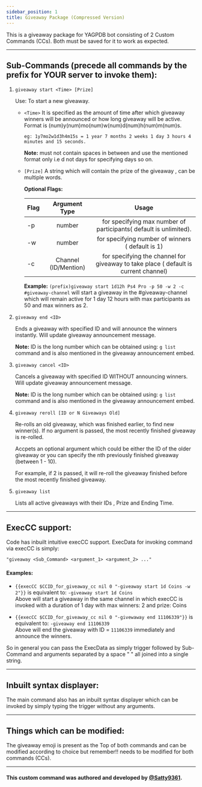 ```yaml
---
sidebar_position: 1
title: Giveaway Package (Compressed Version)
---
```


This is a giveaway package for YAGPDB bot consisting of 2 Custom Commands (CCs). Both must be saved for it to work as expected.

---

## Sub-Commands (precede all commands by the prefix for YOUR server to invoke them):

1. `giveaway start <Time> [Prize]`

   Use: To start a new giveaway.

   - `<Time>` It is specified as the amount of time after which giveaway winners will be announced or how long giveaway will be active.  
     Format is (num)y(num)mo(num)w(num)d(num)h(num)m(num)s.

     ```
     eg: 1y7mo2w1d3h4m15s = 1 year 7 months 2 weeks 1 day 3 hours 4 minutes and 15 seconds.
     ```

     **Note:** must not contain spaces in between and use the mentioned format only i.e d not days for specifying days so on.

   - `[Prize]` A string which will contain the prize of the giveaway , can be multiple words.

     **Optional Flags:**

     | Flag |    Argument Type     |                                        Usage                                        |
     | ---- | :------------------: | :---------------------------------------------------------------------------------: |
     | -p   |        number        |          for specifying max number of participants( default is unlimited).          |
     | -w   |        number        |                  for specifying number of winners ( default is 1)                   |
     | -c   | Channel (ID/Mention) | for specifying the channel for giveaway to take place ( default is current channel) |

     **Example:** `(prefix)giveaway start 1d12h Ps4 Pro -p 50 -w 2 -c #giveaway-channel` will start a giveaway in the #giveaway-channel which will remain active for 1 day 12 hours with max participants as 50 and max winners as 2.

2. `giveaway end <ID>`

   Ends a giveaway with specified ID and will announce the winners instantly. Will update giveaway announcement message.

   **Note:** ID is the long number which can be obtained using: `g list` command and is also mentioned in the giveaway announcement embed.

3. `giveaway cancel <ID>`

   Cancels a giveaway with specified ID WITHOUT announcing winners. Will update giveaway announcement message.

   **Note:** ID is the long number which can be obtained using: `g list` command and is also mentioned in the giveaway announcement embed.

4. `giveaway reroll [ID or N Giveaways Old]`

   Re-rolls an old giveaway, which was finished earlier, to find new winner(s). If no argument is passed, the most recently finished giveaway is re-rolled.

   Accpets an optional argument which could be either the ID of the older giveaway or you can specify the nth previously finished giveaway (between 1 - 10).

   For example, if 2 is passed, it will re-roll the giveaway finished before the most recently finished giveaway.

5. `giveaway list`

   Lists all active giveaways with their IDs , Prize and Ending Time.

---

## ExecCC support:

Code has inbuilt intuitive execCC support. ExecData for invoking command via execCC is simply:

```
"giveaway <Sub_Command> <argument_1> <argument_2> ..."
```

#### Examples:

- `{{execCC $CCID_for_giveaway_cc nil 0 "-giveaway start 1d Coins -w 2"}}` is equivalent to: `-giveaway start 1d Coins`  
   Above will start a giveaway in the same channel in which execCC is invoked with a duration of 1 day with max winners: 2 and prize: Coins

- `{{execCC $CCID_for_giveaway_cc nil 0 "-givewaway end 11106339"}}` is equivalent to: `-giveaway end 11106339`  
   Above will end the giveaway with ID = `11106339` immediately and announce the winners.

So in general you can pass the ExecData as simply trigger followed by Sub-Command and arguments separated by a space " " all joined into a single string.

---

## Inbuilt syntax displayer:

The main command also has an inbuilt syntax displayer which can be invoked by simply typing the trigger without any arguments.

---

## Things which can be modified:

The giveaway emoji is present as the Top of both commands and can be modified according to choice but remember!! needs to be modified for both commands (CCs).

---

#### This custom command was authored and developed by [@Satty9361](https://github.com/Satty9361).
